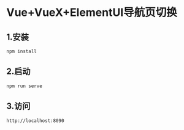 # Vue+VueX+ElementUI导航页切换

## 1.安装
```
npm install
```

## 2.启动
```
npm run serve
```

## 3.访问
```
http://localhost:8090
```